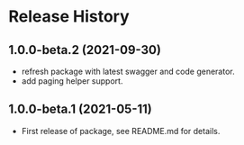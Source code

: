 # Release History

## 1.0.0-beta.2 (2021-09-30)

- refresh package with latest swagger and code generator.
- add paging helper support.

## 1.0.0-beta.1 (2021-05-11)

- First release of package, see README.md for details.
